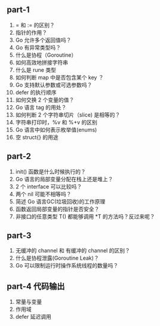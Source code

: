 ## part-1
1. = 和 := 的区别？ 
2. 指针的作用？ 
3. Go 允许多个返回值吗？ 
4. Go 有异常类型吗？ 
5. 什么是协程（Goroutine） 
6. 如何高效地拼接字符串 
7. 什么是 rune 类型 
8. 如何判断 map 中是否包含某个 key ？ 
9. Go 支持默认参数或可选参数吗？ 
10. defer 的执行顺序 
11. 如何交换 2 个变量的值？ 
12. Go 语言 tag 的用处？ 
13. 如何判断 2 个字符串切片（slice) 是相等的？ 
14. 字符串打印时，%v 和 %+v 的区别 
15. Go 语言中如何表示枚举值(enums)
16. 空 struct{} 的用途


## part-2
1. init() 函数是什么时候执行的？
2. Go 语言的局部变量分配在栈上还是堆上？
3. 2 个 interface 可以比较吗？
4. 两个 nil 可能不相等吗？
5. 简述 Go 语言GC(垃圾回收)的工作原理
6. 函数返回局部变量的指针是否安全？
7. 非接口的任意类型 T() 都能够调用 *T 的方法吗？反过来呢？


## part-3
1. 无缓冲的 channel 和 有缓冲的 channel 的区别？
2. 什么是协程泄露(Goroutine Leak)？
3. Go 可以限制运行时操作系统线程的数量吗？



## part-4 代码输出
1. 常量与变量
2. 作用域
3. defer 延迟调用


